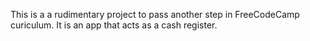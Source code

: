This is a a rudimentary project to pass another step in FreeCodeCamp curiculum.
It is an app that acts as a cash register.
